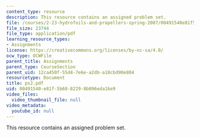 ```yaml
---
content_type: resource
description: This resource contains an assigned problem set.
file: /courses/2-23-hydrofoils-and-propellers-spring-2007/00491540e81f5b6882298b096eda16e9_ps2.pdf
file_size: 23744
file_type: application/pdf
learning_resource_types:
- Assignments
license: https://creativecommons.org/licenses/by-nc-sa/4.0/
ocw_type: OCWFile
parent_title: Assignments
parent_type: CourseSection
parent_uid: 12ca450f-55d4-7e6e-a2db-a18cbd90e804
resourcetype: Document
title: ps2.pdf
uid: 00491540-e81f-5b68-8229-8b096eda16e9
video_files:
  video_thumbnail_file: null
video_metadata:
  youtube_id: null
---
```

This resource contains an assigned problem set.